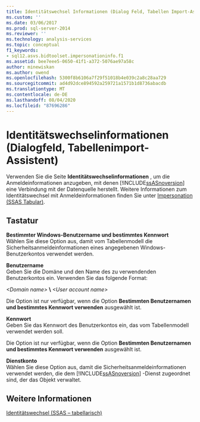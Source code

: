 ```yaml
---
title: Identitätswechsel Informationen (Dialog Feld, Tabellen Import-Assistent) | Microsoft-Dokumentation
ms.custom: ''
ms.date: 03/06/2017
ms.prod: sql-server-2014
ms.reviewer: ''
ms.technology: analysis-services
ms.topic: conceptual
f1_keywords:
- sql12.asvs.bidtoolset.impersonationinfo.f1
ms.assetid: bee7eee5-0650-41f1-a372-5076ae97a58c
author: minewiskan
ms.author: owend
ms.openlocfilehash: 5300f8b6106a7f29f51018b4e039c2a8c28aa729
ms.sourcegitcommit: ad4d92dce894592a259721a1571b1d8736abacdb
ms.translationtype: MT
ms.contentlocale: de-DE
ms.lasthandoff: 08/04/2020
ms.locfileid: "87696286"
---
```

# <a name="impersonation-information-dialog-box-table-import-wizard"></a>Identitätswechselinformationen (Dialogfeld, Tabellenimport-Assistent)
  Verwenden Sie die Seite **Identitätswechselinformationen** , um die Anmeldeinformationen anzugeben, mit denen [!INCLUDE[ssASnoversion](../includes/ssasnoversion-md.md)] eine Verbindung mit der Datenquelle herstellt. Weitere Informationen zum Identitätswechsel mit Anmeldeinformationen finden Sie unter [Impersonation &#40;SSAS Tabular&#41;](tabular-models/impersonation-ssas-tabular.md).  
  
## <a name="options"></a>Tastatur  
 **Bestimmter Windows-Benutzername und bestimmtes Kennwort**  
 Wählen Sie diese Option aus, damit vom Tabellenmodell die Sicherheitsanmeldeinformationen eines angegebenen Windows-Benutzerkontos verwendet werden.  
  
 **Benutzername**  
 Geben Sie die Domäne und den Name des zu verwendenden Benutzerkontos ein. Verwenden Sie das folgende Format:  
  
 *\<Domain name>* **\\** *\<User account name>*  
  
 Die Option ist nur verfügbar, wenn die Option **Bestimmten Benutzernamen und bestimmtes Kennwort verwenden** ausgewählt ist.  
  
 **Kennwort**  
 Geben Sie das Kennwort des Benutzerkontos ein, das vom Tabellenmodell verwendet werden soll.  
  
 Die Option ist nur verfügbar, wenn die Option **Bestimmten Benutzernamen und bestimmtes Kennwort verwenden** ausgewählt ist.  
  
 **Dienstkonto**  
 Wählen Sie diese Option aus, damit die Sicherheitsanmeldeinformationen verwendet werden, die dem [!INCLUDE[ssASnoversion](../includes/ssasnoversion-md.md)] -Dienst zugeordnet sind, der das Objekt verwaltet.  
  
## <a name="see-also"></a>Weitere Informationen  
 [Identitätswechsel &#40;SSAS – tabellarisch&#41;](tabular-models/impersonation-ssas-tabular.md)  
  
  
